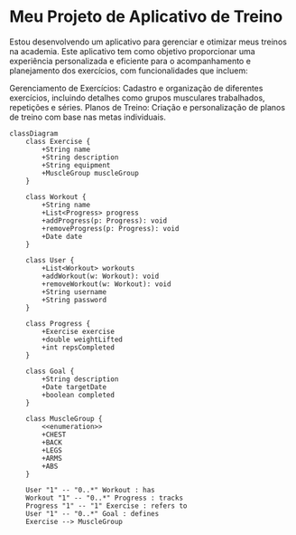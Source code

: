 
# Meu Projeto de Aplicativo de Treino

Estou desenvolvendo um aplicativo para gerenciar e otimizar meus treinos na academia. Este aplicativo tem como objetivo proporcionar uma experiência personalizada e eficiente para o acompanhamento e planejamento dos exercícios, com funcionalidades que incluem:

Gerenciamento de Exercícios: Cadastro e organização de diferentes exercícios, incluindo detalhes como grupos musculares trabalhados, repetições e séries.
Planos de Treino: Criação e personalização de planos de treino com base nas metas individuais.

```mermaid
classDiagram
    class Exercise {
        +String name
        +String description
        +String equipment
        +MuscleGroup muscleGroup
    }

    class Workout {
        +String name
        +List<Progress> progress
        +addProgress(p: Progress): void
        +removeProgress(p: Progress): void
        +Date date
    }

    class User {
        +List<Workout> workouts
        +addWorkout(w: Workout): void
        +removeWorkout(w: Workout): void
        +String username
        +String password
    }

    class Progress {
        +Exercise exercise
        +double weightLifted
        +int repsCompleted
    }

    class Goal {
        +String description
        +Date targetDate
        +boolean completed
    }

    class MuscleGroup {
        <<enumeration>>
        +CHEST
        +BACK
        +LEGS
        +ARMS
        +ABS
    }

    User "1" -- "0..*" Workout : has
    Workout "1" -- "0..*" Progress : tracks
    Progress "1" -- "1" Exercise : refers to
    User "1" -- "0..*" Goal : defines
    Exercise --> MuscleGroup
```
